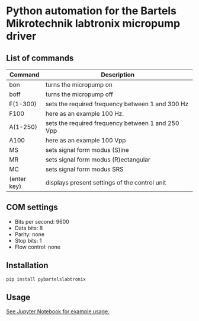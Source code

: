 # Python automation for the Bartels Mikrotechnik labtronix micropump driver
## List of commands
| Command     | Description |
|-------------| -------------------------------------------------- |
| bon         | turns the micropump on |
| boff        | turns the micropump off |
| F(1-300)    | sets the required frequency between 1 and 300 Hz |
| F100        | here as an example 100 Hz. |
| A(1-250)    | sets the required frequency between 1 and 250 Vpp |
| A100        | here as an example 100 Vpp |
| MS          | sets signal form modus (S)ine |
| MR          | sets signal form modus (R)ectangular |
| MC          | sets signal form modus SRS |
| (enter key) | displays present settings of the control unit |

## COM settings
* Bits per second: 9600
* Data bits: 8
* Parity: none
* Stop bits: 1
* Flow control: none

## Installation
`pip install pybartelslabtronix`

## Usage
[See Jupyter Notebook for example usage.](notebooks/Test_Bartels_Labtronix.ipynb)